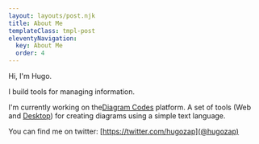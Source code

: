 ```yaml
---
layout: layouts/post.njk
title: About Me
templateClass: tmpl-post
eleventyNavigation:
  key: About Me
  order: 4
---
```


Hi, I'm Hugo.

I build tools for managing information.

I'm currently working on the[Diagram Codes](https://diagram.codes) platform. A set of tools (Web and [Desktop](studio.diagram.codes)) for creating diagrams using a simple text language.

You can find me on twitter: [https://twitter.com/hugozap](@hugozap)




